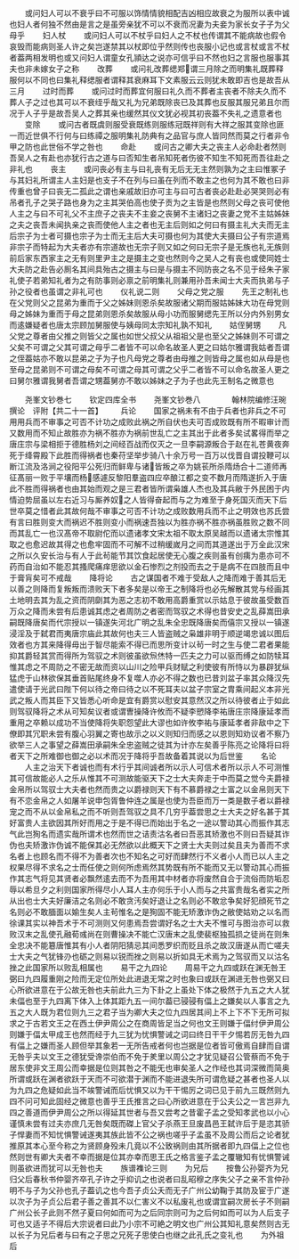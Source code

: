 <!-- { "loadSidebar": true } -->
　　或问妇人可以不衰乎曰不可服以饰情情貌相配吉凶相应故衰之为服所以表中诚也妇人者何独不然由是言之是虽旁亲犹不可以不衰而况妻为夫妾为家长女子子为父母乎
　　妇人杖
　　或问妇人可以不杖乎曰妇人之不杖也传谓其不能病故也假令哀毁而能病则圣人许之矣岂遂禁其以杖即位乎然则传也丧服小记也或言杖或言不杖者葢两相发明也或又问妇人谓童女孔頴达之说亦可信乎曰不然也妇之言服也服事其夫也非未嫁女子之称
　　改葬
　　或问礼改葬缌郑谓三月除之而明集礼既葬释服何以不同也曰集礼释缌服者谓释其衰麻耳下文素服云云则犹未敢即吉也是故吾从三月
　　过时而葬
　　或问过时而葬宜何服曰礼久而不葬者主丧者不除夫久而不葬人子之过也其可以不衰绖乎哉又礼为兄弟既除丧已及其葬也反服其服兄弟且尔而况于人子乎是故吾吴人之葬其亲也缓然其仪文犹必视其初丧葢不失礼之遗意者也
　　变除
　　或问古者既虞则服受衰既练则服练冠既祥则有大祥之服其变除也匪一而近世俱不行何与曰练禫之服明集礼防典有之品官与庶人皆同然而莫之行者非令甲之防也此世俗不学之咎也
　　命赴
　　或问古之卿大夫之丧主人必命赴者然则吾吴人之有赴也亦犹行古之道与曰否知生者吊知死者伤彼不知生不知死而吾往赴之非礼也
　　丧主
　　或问丧必有主与曰礼丧有无后无无主然则孰为之主曰惟冢子与其妇礼所谓主人主妇是也支子不在列与曰虽在列而不敢主之也何为其不敢也曰非传重也曾子曰丧无二孤此之谓也亲戚故旧亦可主与曰可古者丧必赴赴必哭哭则必有吊者孔子之哭子路也身为之主其哭伯高也使子贡为之主皆是也然则父母之丧可使他人主之与曰不可礼父不主庶子之丧夫不主妾之丧舅不主诸妇之丧妻之党不主姑姊妹之夫之丧吾未闻执亲之丧而使他人主之者也无主后则如之何曰有摄主礼大夫而无主后宗子为士者可摄也宗子为士而无主后大夫可摄也何为其使大夫摄曰公子有宗道焉非宗子而特起为大夫者亦有宗道故也无宗子则又如之何曰无宗子是无族也礼无族则前后家东西家主之无有则里尹主之是摄主之变也然则今之吴人之有丧也或使同姓士大夫防之赴告必厠名其间具殆古之摄主与曰是与摄主不同防丧之名不见于经朱子家礼使子若弟知礼者为之有防事则必禀之前明集礼则兼用孙吾未闻士大夫而执弟与子孙之役者也虽谓之非礼可也
　　仪礼说二则
　　父母之党之服
　　先王之制礼也在父党则父之昆弟为重而于父之姊妹则恩杀矣故服诸父期而服姑姊妹大功在母党则母之姊妹为重而于母之昆弟则恩杀矣故服从母小功而服舅缌先王所以分内外别男女而逺嫌疑者也唐太宗顾加舅服使与姨母同太宗知礼孰不知礼
　　姑侄舅甥
　　凡父党之尊者由父推之则皆父之属也如世父叔父从祖祖父是也至父之姊妹则不可谓之父矣不可谓之父其可谓之母乎二者皆不可以命名故圣人更之曰姑尔雅谓我姑者吾谓之侄葢姑亦不敢以昆弟之子为子也凡母党之尊者由母推之则皆母之属也如从母是也至母之昆弟则不可谓之母矣不可谓之母其可谓之父乎二者皆不可以命名故圣人更之曰舅尔雅谓我舅者吾谓之甥葢舅亦不敢以姊妹之子为子也此先王制名之微意也















　　尧峯文钞巻七
　　钦定四库全书
　　尧峯文钞巻八　　　　翰林院编修汪琬撰论　评附【共二十一首】
　　兵论
　　国家之祸未有不由于兵者也非兵之不可用用兵而不审事之可否不计功之成败此祸之所自伏也夫可否成败既有所不暇审计而又数用而不知止故胜亦为祸不胜亦为祸前世乱亡之主其出于此者多矣试畧得而举之唐庄宗与梁相拒于德胜杨刘之间经百战而仅灭之一旦李嗣源叛合于赵在礼苍黄夜奔死于绛霄殿下此胜而得祸者也秦苻坚举步骑八十余万号一百万以伐晋自谓投鞭可以断江流及洛涧之役阳平公死归而鲜卑与诸皆叛之卒为姚苌所杀隋炀合十二道师再征髙丽一败于平壤而杨感遽反黎阳羣盗四应卒酿江都之变不数月而隋遂折入于唐此不胜而得祸者也由其始而观之是三君者皆所谓枭雄人杰也及其兵敝于外民困于内情迫势屈虽以左右近习与厮养奴之人皆得奋起而与之为难至于身死国灭而天下后世卒莫之惜者此其故何哉不审事之可否不计功之成败数用兵而不止之明效也苏氏尝有言曰胜则变大而祸迟不胜则变小而祸速吾独以为胜亦祸不胜亦祸虽胜败之数不同而其乱亡一也汉髙帝不取尉佗而以遗诸孝文宋太祖不取太原吴越而以遗诸太宗惟其取之也愈迟故其得之也愈牢固而不可解不过稍缓嵗月之间而其道遂出于万全此汉宋之所以久安长治与有人于此茍能节其饮食起居使无心腹之疾则虽有创痍为患亦可不药而自治如不能忍其搔爬痛痒思欲以金石惨烈之剂投而去之于是病不在四肢而且中于膏肓矣可不戒哉
　　降将论
　　古之谋国者不难于受敌人之降而难于善其后无以善之则降而复叛叛而溃败天下者多矣是以帝王之制降将也必先解散其党与经画其土地明去其为乱之资而阴劘其为恶之志初不敢用高爵重赏以示姑息于彼故虽受数百万众之降而未尝有后患诚其虑之者周防之者密而驾驭之术得也昔安史之乱薛嵩田承嗣既降唐矣而代宗授以一镇遂失河北广明之乱朱全忠既降唐矣而僖宗又授以一镇遂浸淫及于弑君而夷唐宗庙此其故何也夫三人皆盗贼之枭雄非明于顺逆竭忠诚以图后效者也方其来降得毋出于智尽能索不得已而思所变计以茍一时之生与使二君者果能抑其爵轻其赏而得所为驾驭之术则彼虽欲炰烋特一匹夫之力可以驱而缚之如防犊耳惟其虑之不周防之不密无故而资以山川之险甲兵财赋之利使彼有所恃以为暴辟犹纵猛虎于山林欲保其垂首贴尾终身不复噬人亦必不得之数也已昔刘盆子率其众降汉先遣使请于光武曰陛下何以待之帝曰待之以不死耳夫以盆子宗室之胄乘间起义本非光武之叛人而其臣下又皆悉心听命是宜有爵赏以慰安其意然汉之所以待彼者止于如此则驾驭降将之术从可知矣议者或谓曺操降许攸而不疑李愬降李祐唐庄宗降康延孝而重用之卒赖以成功不当使降将失职怨望此大谬也如许攸李祐与康延孝者非敌中之下僚即其冗职未尝有腹心羽翼之寄也故示之以义则知归而感之以恩则知劝议者不察乃欲举三人之事望之薛嵩田承嗣朱全忠盗贼之徒其为计亦左矣善乎陈亮之论降将曰将者天下之所难御也御之必以术而况于降将乎吾故备着其说以为后世鉴
　　名论
　　人主之治天下者诚也而有术行乎其间诚者所以示人可信术者所以示人不可测惟其可信故能必人之乐从惟其不可测故能驱天下之士大夫奔走于中而莫之觉今夫爵禄金帛所以驾驭士大夫者也然而贵之以爵禄则天下有不慕爵禄之士富之以金帛则天下有不恋金帛之人如屠羊说申包胥鲁仲连之属是也使为吾臣而万一类是数子者以爵禄宠之而不从以金帛私之而不听则吾驾驭之具不几穷乎葢尝思之士大夫之好名甚于其好富贵人主欲因其所好而用之于是不得已而始出于名之一途以警动其心而振作其志气此岂狥名而遗实哉所谓术也然而世之诘责沽名者曰吾恶其矫激也不则曰吾疑其诈伪也夫矫激诈伪诚不能保其必无然欲以此概天下之贤士大夫则过矣且夫为善而不求名者上也顾名而不得不为善者次也不知名之可好而肆然行不义者小人而已以人主之权果尽得不求名之士而任使之则何所虑焉然其势既有所不能而又无以警动其心而振作其志气将见其贤者必飘然逺去而不为吾用其中材者亦将废然自合于流俗而防垢忍辱以希旦夕之利则国家所得尽小人耳人主亦何乐于小人而与之共富贵哉名者实之所从出也士大夫好廉洁之名则必不敢贪汚矣好退让之名则必不敢忿争矣好犯顔死节之名则必不敢腼面以媮生矣人主茍惟名之是狥固不能无矫激诈伪之敝使姑劝之以名而徐课其实以神吾术于不可测则又何患焉吾尝谓好名之士大夫不惟可与图治亦可以救败汉末之乱使孔融荀彧尚在则曹操决不能亡汉唐末之乱使裴枢独孤损之徒尚在则朱全忠决不能簒唐惟其有小人者阴阳猜忌其间悉罗织而贬且杀之故汉唐遂从而亡嗟夫士大夫之气犹锋刅也砺之则易以锐而挫之则易以折如具无术焉为之驾驭而又以沽名挫之此国家所以败乱相属也
　　易干之九四论
　　周易干之九四或跃在渊无咎王弼曰九四履重刚之险而无定位所处此进退无常之时也象曰或跃在渊进无咎也弼又曰心所欲进意在于公故无咎也夫前此九三为下卦之上虽处下体之极然于九五之大人犹未偪也至于九四离下体入上体其距九五一间尔葢已骎骎有偪上之嫌矣以人事言之九五之大人既为君位则九三之君子当为卿大夫之位九四居其间上不上下不下无所可拟求之于古若文王之在西土伊尹周公之在商周皆足当之何也文王则嫌于偪纣伊尹周公则嫌于偪太甲成王也然而经于九三犹为忧惧警诫之词曰终日干干夕惕若厉无咎九四有偪上之嫌而圣人顾但举其象若一无所告戒者何也岂据是位者皆可傲焉自肆而自谓无咎乎夫以文王之德犹受谗崇伯而不免于羑里以周公之才犹见疑召公管蔡而不免于居东使非文王周公而幸据是位则其咎之不能旡也审矣圣人之作经也其词深微而简奥所谓或跃在渊者欲跃于天而不可欲潜于渊而不能进退失所可谓危疑之甚者也圣人以为九四之危疑如此当不竢警诫而后忧惧又以为干干惕厉之词已见于前九三既然则九四不问可知此固经之微意也善乎王氏推言之曰心所欲进意在于公夫公之一言岂非九四之善道而伊尹周公之所以得延其世者与吾又尝考之昔霍子孟之受知孝武也以小心谨慎未尝有过夫亦庶几无咎矣既而磔上官父子杀燕王旦废昌邑王弑许后于是恣其骄子悍妻而不知忧惧警诫遂夷其族此皆不公之祸也嗟乎子孟虽不及周公而后之论者犹推原其本心至今称之为贤顾身殁未几竟以不公致祸则由其所据者即九四偪上之位也然则世有卿大夫者不幸而据是位其亦幸而思王氏之格言鉴子孟之覆辙知有忧惧警诫则虽欲进而犹可以无咎也夫
　　族谱襍论三则
　　为兄后
　　按鲁公孙婴齐为兄归父后春秋书仲婴齐卒孔子许之乎抑讥之也说者曰乱昭穆之序失父子之亲不言仲孙明不与子为父孙也孔子葢讥之也今吾子贞公夭而无子广州公幼鞠于其防及宦于广遂以次子为子贞公后君子善之善其不以仁害义不以私废礼也或谓宜嗣次房长子不则嗣广州公长子此则不然子夏曰何如而可为之后同宗则可为之后何如而可以为人后支子可也又适子不得后大宗说者曰此乃小宗不可絶之明文也广州公其知礼意矣然则古无以长子为兄后者与曰有之子思之兄死子思使白也继之此孔氏之变礼也
　　为外祖后
